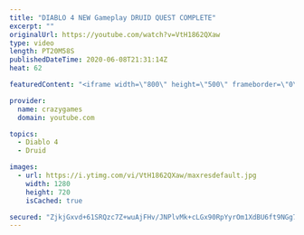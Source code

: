 ```yaml
---
title: "DIABLO 4 NEW Gameplay DRUID QUEST COMPLETE"
excerpt: ""
originalUrl: https://youtube.com/watch?v=VtH1862QXaw
type: video
length: PT20M58S
publishedDateTime: 2020-06-08T21:31:14Z
heat: 62

featuredContent: "<iframe width=\"800\" height=\"500\" frameborder=\"0\" src=\"https://www.youtube.com/embed/VtH1862QXaw\" allow=\"accelerometer; autoplay; encrypted-media; gyroscope; picture-in-picture\" allowfullscreen></iframe>"

provider:
  name: crazygames
  domain: youtube.com

topics:
  - Diablo 4
  - Druid

images:
  - url: https://i.ytimg.com/vi/VtH1862QXaw/maxresdefault.jpg
    width: 1280
    height: 720
    isCached: true

secured: "ZjkjGxvd+61SRQzc7Z+wuAjFHv/JNPlvMk+cLGx90RpYyrOm1XdBU6ft9NGg75T2+MyWeZT49Y/DEkmoI9gQJdbUvZiZd7CHj5c06GLoPhqYjMxQ4sr+RIKl0IYLCeZf3dk02tHh54GAwAgLgltBO4WtUWWiLx7mtjDdAxiuZqKxkYY8CjLdGFnmLZPNCkQ70uSGlBa4Z0iFUplwB6kZ6L6KIxfx666cUgoQWD44NdBcMmbrml4mJ8ZM8v3iBxLug1NCyJlFkEWqAO+GXNjaxv5zk8AkpwOX+kpWXcULXRsi5IYURFqVUbzq22iqRPfrHxf/m5LpZhx0Q4pdSIDgtF/A6Kl8cOOTIO+W4zuk6MGdjhm+6K/kMgrDwetyuIE9xQbctcLd6qhNz+nxx4jbWJyqx8uh1ACU/NbxrSgY9/g=;Sfio6DF2BfyeOTjrnoX00A=="
---
```


